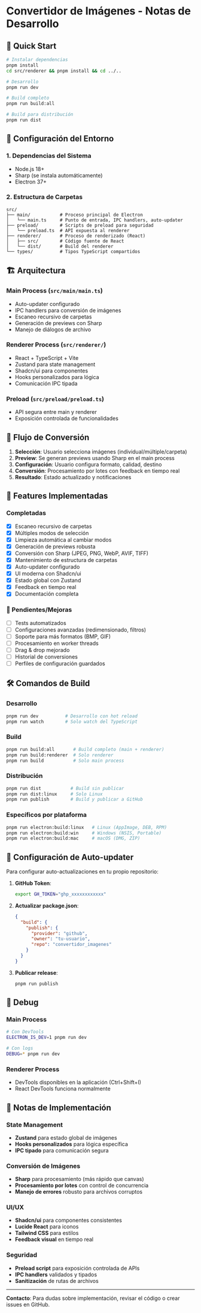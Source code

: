 # Convertidor de Imágenes - Notas de Desarrollo

## 🚀 Quick Start

```bash
# Instalar dependencias
pnpm install
cd src/renderer && pnpm install && cd ../..

# Desarrollo
pnpm run dev

# Build completo
pnpm run build:all

# Build para distribución
pnpm run dist
```

## 🔧 Configuración del Entorno

### 1. Dependencias del Sistema

- Node.js 18+
- Sharp (se instala automáticamente)
- Electron 37+

### 2. Estructura de Carpetas

```
src/
├── main/           # Proceso principal de Electron
│   └── main.ts     # Punto de entrada, IPC handlers, auto-updater
├── preload/        # Scripts de preload para seguridad
│   └── preload.ts  # API expuesta al renderer
├── renderer/       # Proceso de renderizado (React)
│   ├── src/        # Código fuente de React
│   └── dist/       # Build del renderer
└── types/          # Tipos TypeScript compartidos
```

## 🏗️ Arquitectura

### Main Process (`src/main/main.ts`)

- Auto-updater configurado
- IPC handlers para conversión de imágenes
- Escaneo recursivo de carpetas
- Generación de previews con Sharp
- Manejo de diálogos de archivo

### Renderer Process (`src/renderer/`)

- React + TypeScript + Vite
- Zustand para state management
- Shadcn/ui para componentes
- Hooks personalizados para lógica
- Comunicación IPC tipada

### Preload (`src/preload/preload.ts`)

- API segura entre main y renderer
- Exposición controlada de funcionalidades

## 🔄 Flujo de Conversión

1. **Selección**: Usuario selecciona imágenes (individual/múltiple/carpeta)
2. **Preview**: Se generan previews usando Sharp en el main process
3. **Configuración**: Usuario configura formato, calidad, destino
4. **Conversión**: Procesamiento por lotes con feedback en tiempo real
5. **Resultado**: Estado actualizado y notificaciones

## 🎯 Features Implementadas

### Completadas

- [x] Escaneo recursivo de carpetas
- [x] Múltiples modos de selección
- [x] Limpieza automática al cambiar modos
- [x] Generación de previews robusta
- [x] Conversión con Sharp (JPEG, PNG, WebP, AVIF, TIFF)
- [x] Mantenimiento de estructura de carpetas
- [x] Auto-updater configurado
- [x] UI moderna con Shadcn/ui
- [x] Estado global con Zustand
- [x] Feedback en tiempo real
- [x] Documentación completa

### 🎯 Pendientes/Mejoras

- [ ] Tests automatizados
- [ ] Configuraciones avanzadas (redimensionado, filtros)
- [ ] Soporte para más formatos (BMP, GIF)
- [ ] Procesamiento en worker threads
- [ ] Drag & drop mejorado
- [ ] Historial de conversiones
- [ ] Perfiles de configuración guardados

## 🛠️ Comandos de Build

### Desarrollo

```bash
pnpm run dev          # Desarrollo con hot reload
pnpm run watch        # Solo watch del TypeScript
```

### Build

```bash
pnpm run build:all       # Build completo (main + renderer)
pnpm run build:renderer  # Solo renderer
pnpm run build           # Solo main process
```

### Distribución

```bash
pnpm run dist           # Build sin publicar
pnpm run dist:linux     # Solo Linux
pnpm run publish        # Build y publicar a GitHub
```

### Específicos por plataforma

```bash
pnpm run electron:build:linux   # Linux (AppImage, DEB, RPM)
pnpm run electron:build:win     # Windows (NSIS, Portable)
pnpm run electron:build:mac     # macOS (DMG, ZIP)
```

## 🔧 Configuración de Auto-updater

Para configurar auto-actualizaciones en tu propio repositorio:

1. **GitHub Token**:

   ```bash
   export GH_TOKEN="ghp_xxxxxxxxxxxx"
   ```

2. **Actualizar package.json**:

   ```json
   {
     "build": {
       "publish": {
         "provider": "github",
         "owner": "tu-usuario",
         "repo": "convertidor_imagenes"
       }
     }
   }
   ```

3. **Publicar release**:
   ```bash
   pnpm run publish
   ```

## 🐛 Debug

### Main Process

```bash
# Con DevTools
ELECTRON_IS_DEV=1 pnpm run dev

# Con logs
DEBUG=* pnpm run dev
```

### Renderer Process

- DevTools disponibles en la aplicación (Ctrl+Shift+I)
- React DevTools funciona normalmente

## 📝 Notas de Implementación

### State Management

- **Zustand** para estado global de imágenes
- **Hooks personalizados** para lógica específica
- **IPC tipado** para comunicación segura

### Conversión de Imágenes

- **Sharp** para procesamiento (más rápido que canvas)
- **Procesamiento por lotes** con control de concurrencia
- **Manejo de errores** robusto para archivos corruptos

### UI/UX

- **Shadcn/ui** para componentes consistentes
- **Lucide React** para iconos
- **Tailwind CSS** para estilos
- **Feedback visual** en tiempo real

### Seguridad

- **Preload script** para exposición controlada de APIs
- **IPC handlers** validados y tipados
- **Sanitización** de rutas de archivos

---

**Contacto**: Para dudas sobre implementación, revisar el código o crear issues en GitHub.

